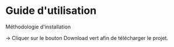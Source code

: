 # Guide d'utilisation

Méthodologie d'installation

-> Cliquer sur le bouton Download vert afin de télécharger le projet.

